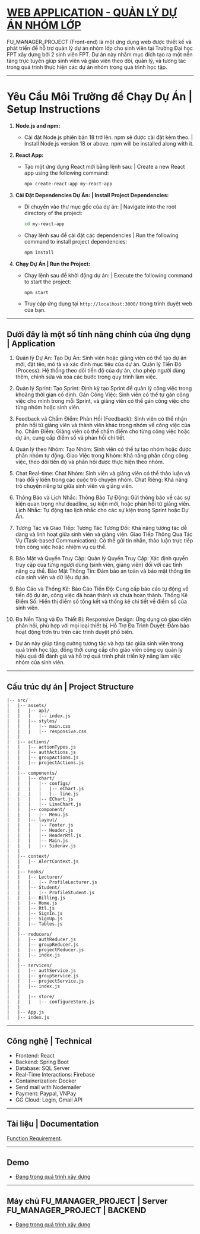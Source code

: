 # [WEB APPLICATION - QUẢN LÝ DỰ ÁN NHÓM LỚP](https://github.com/nguyenhuykhai/manager-tasks-application)

FU_MANAGER_PROJECT (Front-end) là một ứng dụng web được thiết kế và phát triển để hỗ trợ quản lý dự án nhóm lớp cho sinh viên tại Trường Đại học FPT xây dựng bởi 2 sinh viên FPT. Dự án này nhằm mục đích tạo ra một nền tảng trực tuyến giúp sinh viên và giáo viên theo dõi, quản lý, và tương tác trong quá trình thực hiện các dự án nhóm trong quá trình học tập.

---

# Yêu Cầu Môi Trường để Chạy Dự Án | Setup Instructions

1. **Node.js and npm:**

   - Cài đặt Node.js phiên bản 18 trở lên. npm sẽ được cài đặt kèm theo. | Install Node.js version 18 or above. npm will be installed along with it.

2. **React App:**

   - Tạo một ứng dụng React mới bằng lệnh sau: | Create a new React app using the following command:
     ```bash
     npx create-react-app my-react-app
     ```

3. **Cài Đặt Dependencies Dự Án: | Install Project Dependencies:**

   - Di chuyển vào thư mục gốc của dự án: | Navigate into the root directory of the project:
     ```bash
     cd my-react-app
     ```
   - Chạy lệnh sau để cài đặt các dependencies | Run the following command to install project dependencies:
     ```bash
     npm install
     ```

4. **Chạy Dự Án | Run the Project:**
   - Chạy lệnh sau để khởi động dự án: | Execute the following command to start the project:
     ```bash
     npm start
     ```
   - Truy cập ứng dụng tại `http://localhost:3000/` trong trình duyệt web của bạn.

---

## Dưới đây là một số tính năng chính của ứng dụng | Application

1. Quản lý Dự Án:
Tạo Dự Án: Sinh viên hoặc giảng viên có thể tạo dự án mới, đặt tên, mô tả và xác định mục tiêu của dự án.
Quản lý Tiến Độ (Process): Hệ thống theo dõi tiến độ của dự án, cho phép người dùng thêm, chỉnh sửa và xóa các bước trong quy trình làm việc.

2. Quản lý Sprint:
Tạo Sprint: Định kỳ tạo Sprint để quản lý công việc trong khoảng thời gian cố định.
Gán Công Việc: Sinh viên có thể tự gán công việc cho mình trong mỗi Sprint, và giảng viên có thể gán công việc cho từng nhóm hoặc sinh viên.

3. Feedback và Chấm Điểm:
Phản Hồi (Feedback): Sinh viên có thể nhận phản hồi từ giảng viên và thành viên khác trong nhóm về công việc của họ.
Chấm Điểm: Giảng viên có thể chấm điểm cho từng công việc hoặc dự án, cung cấp điểm số và phản hồi chi tiết.

4. Quản lý theo Nhóm:
Tạo Nhóm: Sinh viên có thể tự tạo nhóm hoặc được phân nhóm tự động.
Giao Việc trong Nhóm: Khả năng phân công công việc, theo dõi tiến độ và phản hồi được thực hiện theo nhóm.

5. Chat Real-time:
Chat Nhóm: Sinh viên và giảng viên có thể thảo luận và trao đổi ý kiến trong các cuộc trò chuyện nhóm.
Chat Riêng: Khả năng trò chuyện riêng tư giữa sinh viên và giảng viên.

6. Thông Báo và Lịch Nhắc:
Thông Báo Tự Động: Gửi thông báo về các sự kiện quan trọng như deadline, sự kiện mới, hoặc phản hồi từ giảng viên.
Lịch Nhắc: Tự động tạo lịch nhắc cho các sự kiện trong Sprint hoặc Dự Án.

7. Tương Tác và Giao Tiếp:
Tương Tác Tương Đối: Khả năng tương tác dễ dàng và linh hoạt giữa sinh viên và giảng viên.
Giao Tiếp Thông Qua Tác Vụ (Task-based Communication): Có thể gửi tin nhắn, thảo luận trực tiếp trên công việc hoặc nhiệm vụ cụ thể.

8. Bảo Mật và Quyền Truy Cập:
Quản lý Quyền Truy Cập: Xác định quyền truy cập của từng người dùng (sinh viên, giảng viên) đối với các tính năng cụ thể.
Bảo Mật Thông Tin: Đảm bảo an toàn và bảo mật thông tin của sinh viên và dữ liệu dự án.

9. Báo Cáo và Thống Kê:
Báo Cáo Tiến Độ: Cung cấp báo cáo tự động về tiến độ dự án, công việc đã hoàn thành và chưa hoàn thành.
Thống Kê Điểm Số: Hiển thị điểm số tổng kết và thống kê chi tiết về điểm số của sinh viên.

10. Đa Nền Tảng và Đa Thiết Bị:
Responsive Design: Ứng dụng có giao diện phản hồi, phù hợp với mọi loại thiết bị.
Hỗ Trợ Đa Trình Duyệt: Đảm bảo hoạt động trơn tru trên các trình duyệt phổ biến.

- Dự án này giúp tăng cường tương tác và hợp tác giữa sinh viên trong quá trình học tập, đồng thời cung cấp cho giáo viên công cụ quản lý hiệu quả để đánh giá và hỗ trợ quá trình phát triển kỹ năng làm việc nhóm của sinh viên.

---

## Cấu trúc dự án | Project Structure

```plaintext
|-- src/
|   |-- assets/
|   |   |-- api/
|   |   |   |-- index.js
|   |   |-- styles/
|   |   |   |-- main.css
|   |   |   |-- responsive.css
|   |
|   |-- actions/
|   |   |-- actionTypes.js
|   |   |-- authActions.js
|   |   |-- groupActions.js
|   |   |-- projectActions.js
|   |
|   |-- components/
|   |   |-- chart/
|   |   |   |-- configs/
|   |   |   |   |-- eChart.js
|   |   |   |   |-- line.js
|   |   |   |-- EChart.js
|   |   |   |-- LineChart.js
|   |   |-- component/
|   |   |   |-- Menu.js
|   |   |-- layout/
|   |   |   |-- Footer.js
|   |   |   |-- Header.js
|   |   |   |-- HeaderRtl.js
|   |   |   |-- Main.js
|   |   |   |-- Sidenav.js
|   |
|   |-- context/
|   |   |-- AlertContext.js
|   |
|   |-- hooks/
|   |   |-- Lecturer/
|   |   |   |-- ProfileLecturer.js
|   |   |-- Student/
|   |   |   |-- ProfileStudent.js
|   |   |-- Billing.js
|   |   |-- Home.js
|   |   |-- Rtl.js
|   |   |-- SignIn.js
|   |   |-- SignUp.js
|   |   |-- Tables.js
|   |
|   |-- reducers/
|   |   |-- authReducer.js
|   |   |-- groupReducer.js
|   |   |-- projectReducer.js
|   |   |-- index.js
|   |
|   |-- services/
|   |   |-- authService.js
|   |   |-- groupService.js
|   |   |-- projectService.js
|   |   |-- index.js
|   |
|   |   |-- store/
|   |   |   |-- configureStore.js
|   |
|   |-- App.js
|   |-- index.js
```

---

## Công nghệ | Technical

- Frontend: React
- Backend: Spring Boot
- Database: SQL Server
- Real-Time Interactions: Firebase
- Containerization: Docker
- Send mail with Nodemailer
- Payment: Paypal, VNPay
- GG Cloud: Login, Gmail API

---

## Tài liệu | Documentation

 [Function Requirement](https://docs.google.com/document/d/1CPjPpIMVkAp9KRoCvXRMUoL48Fq_O6yInnZExIvpzVI/edit?fbclid=IwAR32KoldKVxeqRD4jj6fraiftt8D1twY8l4e1sg16PIT_dbG97FOcaQiVsI).

---

## Demo

- [Đang trong quá trình xây dựng](https://github.com/nguyenhuykhai/manager-tasks-application)

---

## Máy chủ FU_MANAGER_PROJECT | Server FU_MANAGER_PROJECT | BACKEND

- [Đang trong quá trình xây dựng](https://github.com/nguyenhuykhai/manager-tasks-application)


